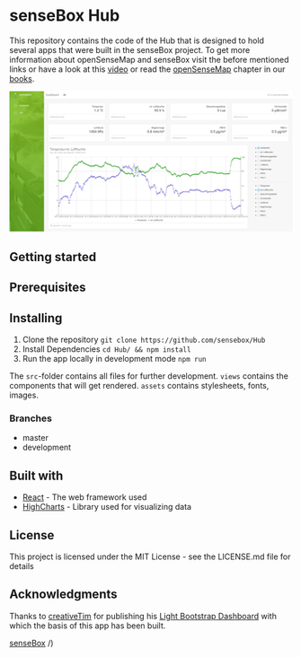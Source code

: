 # senseBox Hub 
 This repository contains the code of the Hub that is designed to hold several apps that were built in the senseBox project. To get more information about openSenseMap and senseBox visit the before mentioned links or have a look at this [video](https://www.youtube.com/watch?v=I8ZeT6hzjKQ) or read the [openSenseMap](https://osem.books.sensebox.de/) chapter in our [books](https://books.sensebox.de/).

![Dashboard](screen.png)

## Getting started 

## Prerequisites

## Installing 

 1. Clone the repository
`git clone https://github.com/sensebox/Hub`
 2. Install Dependencies
 `cd Hub/ && npm install`
 3. Run the app locally in development mode 
 `npm run`

 The `src`-folder contains all files for further development.
`views` contains the components that will get rendered. 
`assets` contains stylesheets, fonts, images.

### Branches 
- master
- development 

## Built with
 - [React](reactjs.org) - The web framework used
 - [HighCharts](https://www.highcharts.com) - Library used for visualizing data 
## License 
This project is licensed under the MIT License - see the LICENSE.md file for details

## Acknowledgments
Thanks to [creativeTim](https://www.creative-tim.com/) for publishing his [Light Bootstrap Dashboard](https://demos.creative-tim.com/light-bootstrap-dashboard-react/#/dashboard) with which the basis of this app has been built.

[senseBox](https://sensebox.de/)
/)

